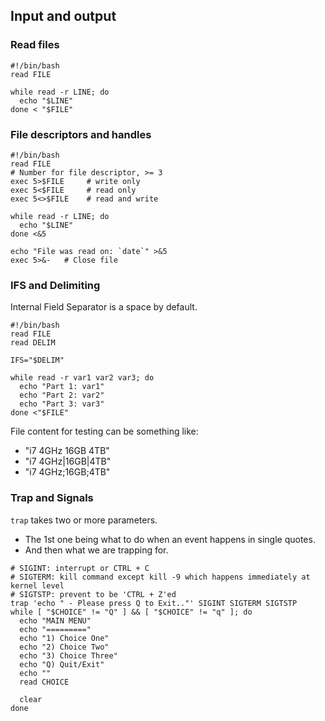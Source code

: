## Input and output
### Read files
```
#!/bin/bash
read FILE

while read -r LINE; do
  echo "$LINE"
done < "$FILE"
```

### File descriptors and handles
```
#!/bin/bash
read FILE
# Number for file descriptor, >= 3
exec 5>$FILE     # write only
exec 5<$FILE     # read only
exec 5<>$FILE    # read and write

while read -r LINE; do
  echo "$LINE"
done <&5

echo "File was read on: `date`" >&5
exec 5>&-   # Close file
```

### IFS and Delimiting
Internal Field Separator is a space by default.
```
#!/bin/bash
read FILE
read DELIM

IFS="$DELIM"

while read -r var1 var2 var3; do
  echo "Part 1: var1"
  echo "Part 2: var2"
  echo "Part 3: var3"
done <"$FILE"
```
File content for testing can be something like:
- "i7 4GHz 16GB 4TB"
- "i7 4GHz|16GB|4TB"
- "i7 4GHz;16GB;4TB"

### Trap and Signals
`trap` takes two or more parameters.
- The 1st one being what to do when an event happens in single quotes.
- And then what we are trapping for.
```
# SIGINT: interrupt or CTRL + C
# SIGTERM: kill command except kill -9 which happens immediately at kernel level
# SIGTSTP: prevent to be 'CTRL + Z'ed
trap 'echo " - Please press Q to Exit.."' SIGINT SIGTERM SIGTSTP
while [ "$CHOICE" != "Q" ] && [ "$CHOICE" != "q" ]; do
  echo "MAIN MENU"
  echo "========="
  echo "1) Choice One"
  echo "2) Choice Two"
  echo "3) Choice Three"
  echo "Q) Quit/Exit"
  echo ""
  read CHOICE

  clear
done
```
